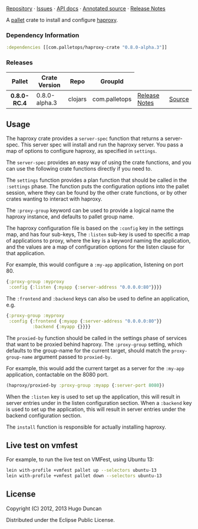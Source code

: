[Repository](https://github.com/pallet/haproxy-crate) &#xb7;
[Issues](https://github.com/pallet/haproxy-crate/issues) &#xb7;
[API docs](http://palletops.com/haproxy-crate/0.8/api) &#xb7;
[Annotated source](http://palletops.com/haproxy-crate/0.8/annotated/uberdoc.html) &#xb7;
[Release Notes](https://github.com/pallet/haproxy-crate/blob/develop/ReleaseNotes.md)

A [pallet](http://palletops.com/) crate to install and configure
 [haproxy](http://haproxy.1wt.eu/).

### Dependency Information

```clj
:dependencies [[com.palletops/haproxy-crate "0.8.0-alpha.3"]]
```

### Releases

<table>
<thead>
  <tr><th>Pallet</th><th>Crate Version</th><th>Repo</th><th>GroupId</th></tr>
</thead>
<tbody>
  <tr>
    <th>0.8.0-RC.4</th>
    <td>0.8.0-alpha.3</td>
    <td>clojars</td>
    <td>com.palletops</td>
    <td><a href='https://github.com/pallet/haproxy-crate/blob/0.8.0-alpha.3/ReleaseNotes.md'>Release Notes</a></td>
    <td><a href='https://github.com/pallet/haproxy-crate/blob/0.8.0-alpha.3/'>Source</a></td>
  </tr>
</tbody>
</table>

## Usage

The haproxy crate provides a `server-spec` function that returns a
server-spec. This server spec will install and run the haproxy server.
You pass a map of options to configure haproxy, as specified in
`settings`.

The `server-spec` provides an easy way of using the crate functions, and you can
use the following crate functions directly if you need to.

The `settings` function provides a plan function that should be called
in the `:settings` phase.  The function puts the configuration options
into the pallet session, where they can be found by the other crate
functions, or by other crates wanting to interact with haproxy.

The `:proxy-group` keyword can be used to provide a logical name the
haproxy instance, and defaults to pallet group name.

The haproxy configuration file is based on the `:config` key in the
settings map, and has four sub-keys, The `:listen` sub-key is used to
specific a map of applications to proxy, where the key is a keyword
naming the application, and the values are a map of configuration
options for the listen clause for that application.

For example, this would configure a `:my-app` application, listening
on port 80.

```clj
{:proxy-group :myproxy
 :config {:listen {:myapp {:server-address "0.0.0.0:80"}}}}
```

The `:frontend` and `:backend` keys can also be used to define an
application, e.g.

```clj
{:proxy-group :myproxy
 :config {:frontend {:myapp {:server-address "0.0.0.0:80"}}
          :backend {:myapp {}}}}
```

The `proxied-by` function should be called in the settings phase of
services that want to be proxied behind haproxy.  The `:proxy-group`
setting, which defaults to the group-name for the current target,
should match the `proxy-group-name` argument passed to `proxied-by`.

For example, this would add the current target as a server for the
`:my-app` application, contactable on the 8080 port.

```clj
(haproxy/proxied-by :proxy-group :myapp {:server-port 8080})
```

When the `:listen` key is used to set up the application, this will
result in server entries under in the listen configuration section.
When a `:backend` key is used to set up the application, this will
result in server entries under the backend configuration section.

The `install` function is responsible for actually installing haproxy.

## Live test on vmfest

For example, to run the live test on VMFest, using Ubuntu 13:

```sh
lein with-profile +vmfest pallet up --selectors ubuntu-13
lein with-profile +vmfest pallet down --selectors ubuntu-13
```

## License

Copyright (C) 2012, 2013 Hugo Duncan

Distributed under the Eclipse Public License.
